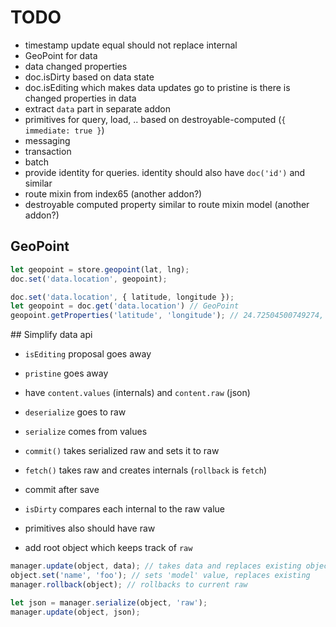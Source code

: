 # TODO

* timestamp update equal should not replace internal
* GeoPoint for data
* data changed properties
* doc.isDirty based on data state
* doc.isEditing which makes data updates go to pristine is there is changed properties in data
* extract `data` part in separate addon
* primitives for query, load, .. based on destroyable-computed (`{ immediate: true }`)
* messaging
* transaction
* batch
* provide identity for queries. identity should also have `doc('id')` and similar
* route mixin from index65 (another addon?)
* destroyable computed property similar to route mixin model (another addon?)

## GeoPoint

``` javascript
let geopoint = store.geopoint(lat, lng);
doc.set('data.location', geopoint);
```

``` javascript
doc.set('data.location', { latitude, longitude });
let geopoint = doc.get('data.location') // GeoPoint
geopoint.getProperties('latitude', 'longitude'); // 24.72504500749274, 58.74554729994484
```

## Simplify data api

* `isEditing` proposal goes away
* `pristine` goes away
* have `content.values` (internals) and `content.raw` (json)
* `deserialize` goes to raw
* `serialize` comes from values
* `commit()` takes serialized raw and sets it to raw
* `fetch()` takes raw and creates internals (`rollback` is `fetch`)
* commit after save
* `isDirty` compares each internal to the raw value
* primitives also should have raw

* add root object which keeps track of `raw`

``` javascript
manager.update(object, data); // takes data and replaces existing objects
object.set('name', 'foo'); // sets 'model' value, replaces existing
manager.rollback(object); // rollbacks to current raw
```

``` javascript
let json = manager.serialize(object, 'raw');
manager.update(object, json);
```
